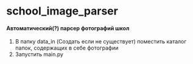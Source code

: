 # school_image_parser

#### Автоматический(?) парсер фотографий школ

1. В папку data_in (Создать если не существует) поместить каталог папок, содержащих в себе фотографии 
2. Запустить main.py  